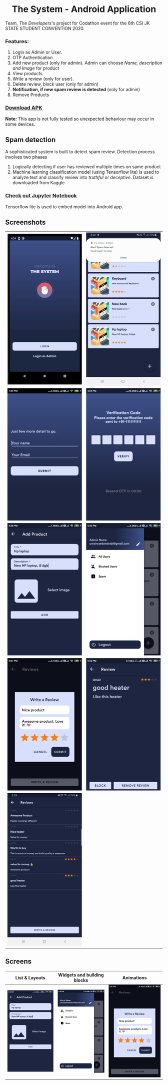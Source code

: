 <h1 align="center"> The System - Android Application</h1>
Team, <i>The Developers</i>'s project for Codathon event for the 6th CSI JK STATE STUDENT CONVENTION 2020.

<h3>Features:</h3>
<ol>
  <li>Login as Admin or User.</li>
  <li>OTP Authentication</li>
  <li>Add new product (only for admin). Admin can choose <i>Name, description and Image</i> for product</li>
  <li>View products</li>
  <li>Write a review (only for user).</li>
  <li>Delete review, block user (only for admin)</li>
  <li><b>Notification, if new spam review is detected</b> (only for admin)</li>
  <li>Remove Products</li>
</ol>

[<h3>Download APK</h3>](https://drive.google.com/file/d/1_ksjtQ8FPESf8OaGIM7EoAdhgnThvXyp/view)
<b>Note:</b> This app is not fully tested so unexpected behaviour may occur in some devices.

<h2>Spam detection</h2>
A sophisticated system is built to detect spam review. Detection process involves two phases
<ol>
  <li>Logically detecting if user has reviewed multiple times on same product</li>
  <li>Machine learning classification model (using Tensorflow lite) is used to analyze text and classify review into <i>truthful</i> or <i>deceptive</i>.
      Dataset is downloaded from Kaggle</li>
</ol>

[<h3>Check out Jupyter Notebook</h3>](classification.ipynb)
Tensorflow lite is used to embed model into Android app.

<h2>Screenshots</h2>
<table >
  <tr>
    <td><img src="/screenshots/sc1.jpg" height="150%"></td>
    <td><img src="/screenshots/sc9.jpg" height="40%" ></td>
  </tr>
  
  <tr>
    <td><img src="/screenshots/sc2.jpg" height="40%" ></td>
    <td><img src="/screenshots/sc3.jpg" height="40%" ></td>
  </tr>
   <tr>
    <td><img src="/screenshots/sc4.jpg" height="40%" ></td>
    <td><img src="/screenshots/sc5.jpg" height="40%" ></td>
  </tr>
   <tr>
    <td><img src="/screenshots/sc6.jpg" height="40%" ></td>
    <td><img src="/screenshots/sc7.jpg" height="40%" ></td>
  </tr>
   <tr>
    <td><img src="/screenshots/sc8.jpg" height="40%" ></td>   
  </tr>
</table>


## Screens
List & Layouts             |  Widgets and building blocks| Animations
:-------------------------:|:-------------------------: | :-------------------------:
![](/screenshots/sc4.jpg)  |  ![](/screenshots/sc5.jpg) | ![](/screenshots/sc6.jpg)






   
